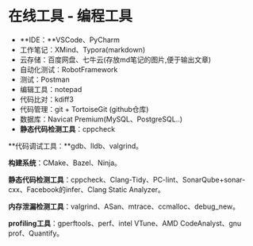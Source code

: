# 在线工具 - 编程工具

* **IDE：**VSCode、PyCharm
* 工作笔记：XMind、Typora(markdown)
* 云存储：百度网盘、七牛云(存放md笔记的图片,便于输出文章)
* 自动化测试：RobotFramework
* 测试：Postman
* 编辑工具：notepad
* 代码比对：kdiff3
* 代码管理：git + TortoiseGit (github仓库)
* 数据库：Navicat Premium(MySQL、PostgreSQL..)
* **静态代码检测工具**：cppcheck

**代码调试工具：**gdb、lldb、valgrind。

**构建系统**：CMake、Bazel、Ninja。

**静态代码检测工具**：cppcheck、Clang-Tidy、PC-lint、SonarQube+sonar-cxx、Facebook的infer、Clang Static Analyzer。

**内存泄漏检测工具**：valgrind、ASan、mtrace、ccmalloc、debug_new。

**profiling工具**：gperftools、perf、intel VTune、AMD CodeAnalyst、gnu prof、Quantify。